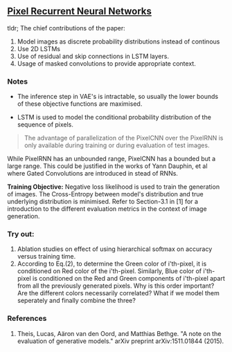 ## [Pixel Recurrent Neural Networks](https://arxiv.org/pdf/1601.06759.pdf)

tldr; The chief contributions of the paper:
1. Model images as discrete probability distributions instead of continous
2. Use 2D LSTMs
3. Use of residual and skip connections in LSTM layers.
4. Usage of masked convolutions to provide appropriate context.




### Notes
- The inference step in VAE's is intractable, so usually the lower bounds of these objective functions are maximised.

- LSTM is used to model the conditional probability distribution of the sequence of pixels.

> The advantage of parallelization of the PixelCNN over the PixelRNN is only available during training  or  during  evaluation  of  test  images.

While PixelRNN has an unbounded range, PixelCNN has a bounded but a large range. This could be justified in the works of Yann Dauphin, et al where Gated Convolutions are introduced in stead of RNNs.

**Training Objective:** Negative loss likelihood is used to train the generation of images. The Cross-Entropy between model's distribution and true underlying distribution is minimised. Refer to Section-3.1 in [1] for a introduction to the different evaluation metrics in the context of image generation.

### Try out:
1. Ablation studies on effect of using hierarchical softmax on accuracy versus training time. 
2. According to Eq.(2), to determine the Green color of i'th-pixel, it is conditioned on Red color of the i'th-pixel. Similarly, Blue color of i'th-pixel is conditioned on the Red and Green components of i'th-pixel apart from all the previously generated pixels. Why is this order important? Are the different colors necessarily correlated? What if we model them seperately and finally combine the three?


### References
1. Theis, Lucas, Aäron van den Oord, and Matthias Bethge. "A note on the evaluation of generative models." arXiv preprint arXiv:1511.01844 (2015).
